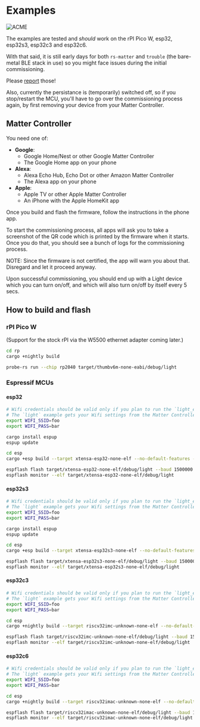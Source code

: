 # Examples

![ACME](https://github.com/ivmarkov/rs-matter-stack/blob/master/examples/acme.jpg?raw=true)

The examples are tested and _should_ work on the rPI Pico W, esp32, esp32s3, esp32c3 and esp32c6.

With that said, it is still early days for both `rs-matter` and `trouble` 
(the bare-metal BLE stack in use) so you might face issues during the initial commissioning.

Please [report](https://github.com/ivmarkov/rs-matter-embassy/issues) those!

Also, currently the persistance is (temporarily) switched off, so if you stop/restart the MCU, you'll have to go over
the commissioning process again, by first removing your device from your Matter Controller.

## Matter Controller

You need one of:
* **Google**:
  * Google Home/Nest or other Google Matter Controller
  * The Google Home app on your phone
* **Alexa**:
  * Alexa Echo Hub, Echo Dot or other Amazon Matter Controller
  * The Alexa app on your phone
* **Apple**:
  * Apple TV or other Apple Matter Controller
  * An iPhone with the Apple HomeKit app

Once you build and flash the firmware, follow the instructions in the phone app.

To start the commissioning process, all apps will ask you to take a screenshot of the QR code which is printed by the firmware when it starts.
Once you do that, you should see a bunch of logs for the commissioning process.

NOTE: Since the firmware is not certified, the app will warn you about that. Disregard and let it proceed anyway.

Upon successful commissioning, you should end up with a Light device which you can turn on/off, and which will also turn on/off by itself every 5 secs.

## How to build and flash

### rPI Pico W

(Support for the stock rPI via the W5500 ethernet adapter coming later.)

```sh
cd rp
cargo +nightly build

probe-rs run --chip rp2040 target/thumbv6m-none-eabi/debug/light
```

### Espressif MCUs

#### esp32

```sh
# Wifi credentials should be valid only if you plan to run the `light_eth` "ethernet" example.
# The `light` example gets your Wifi settings from the Matter Controller automatically.
export WIFI_SSID=foo
export WIFI_PASS=bar

cargo install espup
espup update

cd esp
cargo +esp build --target xtensa-esp32-none-elf --no-default-features --features esp32

espflash flash target/xtensa-esp32-none-elf/debug/light --baud 1500000
espflash monitor --elf target/xtensa-esp32-none-elf/debug/light
```

#### esp32s3

```sh
# Wifi credentials should be valid only if you plan to run the `light_eth` "ethernet" example.
# The `light` example gets your Wifi settings from the Matter Controller automatically.
export WIFI_SSID=foo
export WIFI_PASS=bar

cargo install espup
espup update

cd esp
cargo +esp build --target xtensa-esp32s3-none-elf --no-default-features --features esp32s3

espflash flash target/xtensa-esp32s3-none-elf/debug/light --baud 1500000
espflash monitor --elf target/xtensa-esp32s3-none-elf/debug/light
```

#### esp32c3

```sh
# Wifi credentials should be valid only if you plan to run the `light_eth` "ethernet" example.
# The `light` example gets your Wifi settings from the Matter Controller automatically.
export WIFI_SSID=foo
export WIFI_PASS=bar

cd esp
cargo +nightly build --target riscv32imc-unknown-none-elf --no-default-features --features esp32c3

espflash flash target/riscv32imc-unknown-none-elf/debug/light --baud 1500000
espflash monitor --elf target/riscv32imc-unknown-none-elf/debug/light
```

#### esp32c6

```sh
# Wifi credentials should be valid only if you plan to run the `light_eth` "ethernet" example.
# The `light` example gets your Wifi settings from the Matter Controller automatically.
export WIFI_SSID=foo
export WIFI_PASS=bar

cd esp
cargo +nightly build --target riscv32imac-unknown-none-elf --no-default-features --features esp32c6

espflash flash target/riscv32imac-unknown-none-elf/debug/light --baud 1500000
espflash monitor --elf target/riscv32imac-unknown-none-elf/debug/light
```

